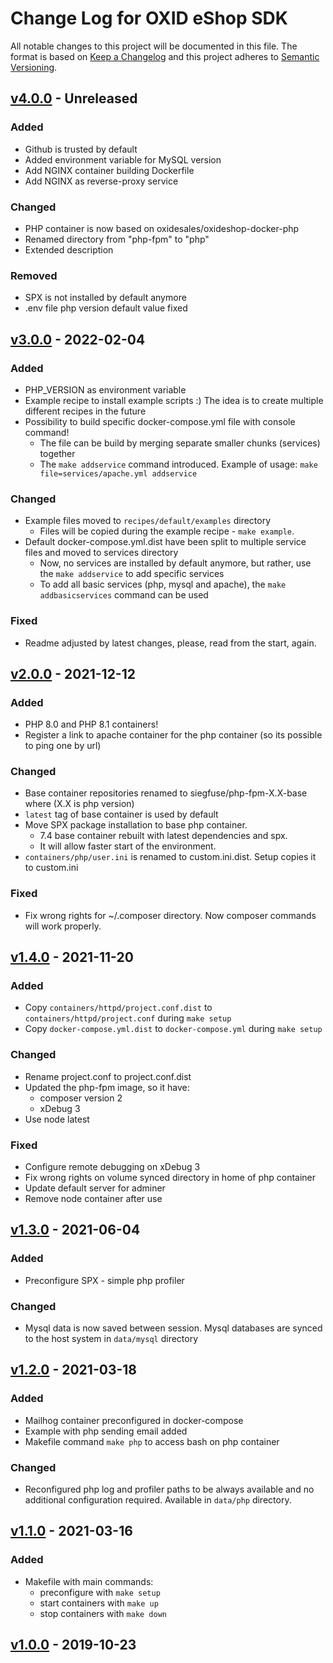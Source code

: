 # Change Log for OXID eShop SDK

All notable changes to this project will be documented in this file.
The format is based on [Keep a Changelog](http://keepachangelog.com/)
and this project adheres to [Semantic Versioning](http://semver.org/).

## [v4.0.0] - Unreleased

### Added
- Github is trusted by default
- Added environment variable for MySQL version
- Add NGINX container building Dockerfile
- Add NGINX as reverse-proxy service

### Changed
- PHP container is now based on oxidesales/oxideshop-docker-php
- Renamed directory from "php-fpm" to "php"
- Extended description

### Removed
- SPX is not installed by default anymore
- .env file php version default value fixed

## [v3.0.0] - 2022-02-04

### Added
- PHP_VERSION as environment variable
- Example recipe to install example scripts :) The idea is to create multiple different recipes in the future
- Possibility to build specific docker-compose.yml file with console command!
  - The file can be build by merging separate smaller chunks (services) together
  - The ``make addservice`` command introduced. Example of usage: ``make file=services/apache.yml addservice``

### Changed
- Example files moved to `recipes/default/examples` directory
  - Files will be copied during the example recipe - ``make example``.
- Default docker-compose.yml.dist have been split to multiple service files and moved to services directory
  - Now, no services are installed by default anymore, but rather, use the ``make addservice`` to add specific services
  - To add all basic services (php, mysql and apache), the ``make addbasicservices`` command can be used

### Fixed
- Readme adjusted by latest changes, please, read from the start, again.

## [v2.0.0] - 2021-12-12

### Added
- PHP 8.0 and PHP 8.1 containers!
- Register a link to apache container for the php container (so its possible to ping one by url)

### Changed
- Base container repositories renamed to siegfuse/php-fpm-X.X-base where (X.X is php version)
- ``latest`` tag of base container is used by default
- Move SPX package installation to base php container. 
  - 7.4 base container rebuilt with latest dependencies and spx.
  - It will allow faster start of the environment.
- ``containers/php/user.ini`` is renamed to custom.ini.dist. Setup copies it to custom.ini 

### Fixed
- Fix wrong rights for ~/.composer directory. Now composer commands will work properly.

## [v1.4.0] - 2021-11-20

### Added
- Copy ``containers/httpd/project.conf.dist`` to ``containers/httpd/project.conf`` during ``make setup``
- Copy ``docker-compose.yml.dist`` to ``docker-compose.yml`` during ``make setup``

### Changed
- Rename project.conf to project.conf.dist
- Updated the php-fpm image, so it have:
  - composer version 2
  - xDebug 3
- Use node latest

### Fixed
- Configure remote debugging on xDebug 3
- Fix wrong rights on volume synced directory in home of php container
- Update default server for adminer
- Remove node container after use

## [v1.3.0] - 2021-06-04

### Added
- Preconfigure SPX - simple php profiler

### Changed
- Mysql data is now saved between session. Mysql databases are synced to the host system in `data/mysql` directory

## [v1.2.0] - 2021-03-18

### Added
- Mailhog container preconfigured in docker-compose
- Example with php sending email added
- Makefile command ``make php`` to access bash on php container

### Changed
- Reconfigured php log and profiler paths to be always available and no additional configuration required. Available in `data/php` directory.

## [v1.1.0] - 2021-03-16

### Added
- Makefile with main commands:
    - preconfigure with ``make setup``
    - start containers with ``make up``
    - stop containers with ``make down``

## [v1.0.0] - 2019-10-23

[v4.0.0]: https://github.com/OXID-eSales/docker-eshop-sdk/compare/v3.0.0...master
[v3.0.0]: https://github.com/OXID-eSales/docker-eshop-sdk/compare/v2.0.0...v3.0.0
[v2.0.0]: https://github.com/OXID-eSales/docker-eshop-sdk/compare/v1.4.0...v2.0.0
[v1.4.0]: https://github.com/OXID-eSales/docker-eshop-sdk/compare/v1.3.0...v1.4.0
[v1.3.0]: https://github.com/OXID-eSales/docker-eshop-sdk/compare/v1.2.0...v1.3.0
[v1.2.0]: https://github.com/OXID-eSales/docker-eshop-sdk/compare/v1.1.0...v1.2.0
[v1.1.0]: https://github.com/OXID-eSales/docker-eshop-sdk/compare/v1.0.0...v1.1.0
[v1.0.0]: https://github.com/OXID-eSales/docker-eshop-sdk/020f452b2a...v1.0.0
